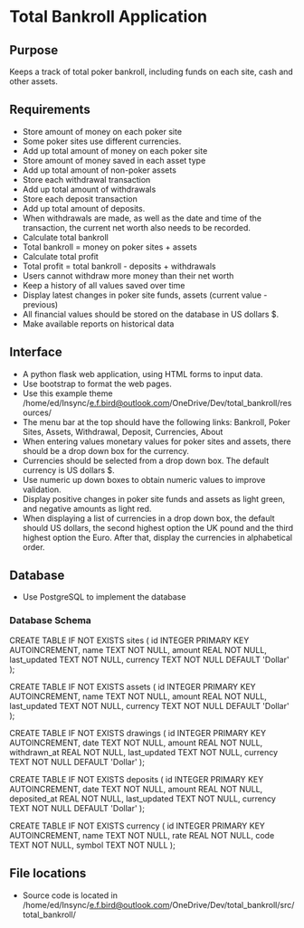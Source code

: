 # Total Bankroll Application

## Purpose

Keeps a track of total poker bankroll, including funds on each site, cash and other assets.

## Requirements

- Store amount of money on each poker site
- Some poker sites use different currencies.
- Add up total amount of money on each poker site
- Store amount of money saved in each asset type
- Add up total amount of non-poker assets
- Store each withdrawal transaction
- Add up total amount of withdrawals
- Store each deposit transaction
- Add up total amount of deposits.
- When withdrawals are made, as well as the date and time of the transaction,
the current net worth also needs to be recorded.
- Calculate total bankroll
- Total bankroll = money on poker sites + assets
- Calculate total profit 
- Total profit = total bankroll - deposits + withdrawals
- Users cannot withdraw more money than their net worth
- Keep a history of all values saved over time
- Display latest changes in poker site funds, assets (current value - previous)
- All financial values should be stored on the database in US dollars $.
- Make available reports on historical data

## Interface

- A python flask web application, using HTML forms to input data.
- Use bootstrap to format the web pages.
- Use this example theme /home/ed/Insync/e.f.bird@outlook.com/OneDrive/Dev/total_bankroll/resources/
- The menu bar at the top should have the following links: Bankroll, Poker Sites, Assets, Withdrawal, Deposit, Currencies, About
- When entering values monetary values for poker sites and assets, there should 
be a drop down box for the currency. 
- Currencies should be selected from a drop down box.  The default currency is 
US dollars $.
- Use numeric up down boxes to obtain numeric values to improve validation.
- Display positive changes in poker site funds and assets as light green, and 
negative amounts as light red.
- When displaying a list of currencies in a drop down box, the default should 
US dollars, the second highest option the UK pound and the third highest option
the Euro.  After that, display the currencies in alphabetical order.

## Database

- Use PostgreSQL to implement the database

### Database Schema

CREATE TABLE IF NOT EXISTS sites (
    id INTEGER PRIMARY KEY AUTOINCREMENT,
    name TEXT NOT NULL,
    amount REAL NOT NULL,
    last_updated TEXT NOT NULL,
    currency TEXT NOT NULL DEFAULT 'Dollar'
);

CREATE TABLE IF NOT EXISTS assets (
    id INTEGER PRIMARY KEY AUTOINCREMENT,
    name TEXT NOT NULL,
    amount REAL NOT NULL,
    last_updated TEXT NOT NULL,
    currency TEXT NOT NULL DEFAULT 'Dollar'
);

CREATE TABLE IF NOT EXISTS drawings (
    id INTEGER PRIMARY KEY AUTOINCREMENT,
    date TEXT NOT NULL,
    amount REAL NOT NULL,
    withdrawn_at REAL NOT NULL,
    last_updated TEXT NOT NULL,
    currency TEXT NOT NULL DEFAULT 'Dollar'
);

CREATE TABLE IF NOT EXISTS deposits (
    id INTEGER PRIMARY KEY AUTOINCREMENT,
    date TEXT NOT NULL,
    amount REAL NOT NULL,
    deposited_at REAL NOT NULL,
    last_updated TEXT NOT NULL,
    currency TEXT NOT NULL DEFAULT 'Dollar'
);

CREATE TABLE IF NOT EXISTS currency (
    id INTEGER PRIMARY KEY AUTOINCREMENT,
    name TEXT NOT NULL,
    rate REAL NOT NULL,
    code TEXT NOT NULL,
    symbol TEXT NOT NULL
);

## File locations

- Source code is located in /home/ed/Insync/e.f.bird@outlook.com/OneDrive/Dev/total_bankroll/src/total_bankroll/

